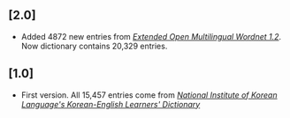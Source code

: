 <a name="2.0"></a>
## [2.0]
* Added 4872 new entries from [_Extended Open Multilingual Wordnet 1.2_](http://compling.hss.ntu.edu.sg/omw/summx.html). Now dictionary contains 20,329 entries.

<a name="1.0"></a>
## [1.0]
* First version. All 15,457 entries come from [_National Institute of Korean Language's Korean-English Learners' Dictionary_](https://dict.korean.go.kr)
